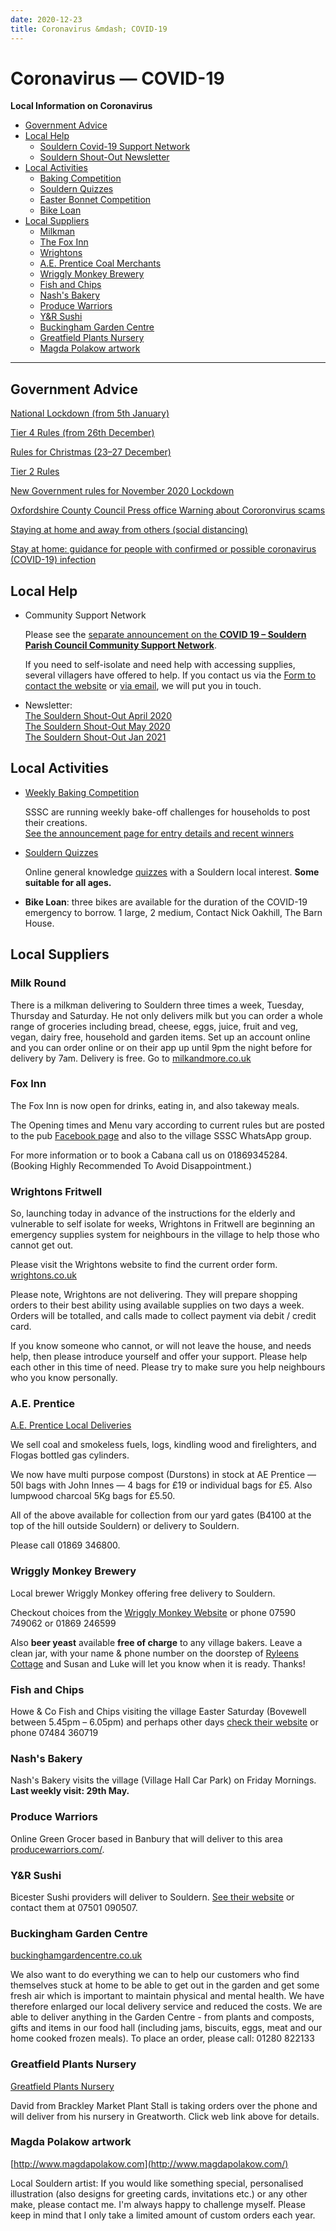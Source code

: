 ```yaml
---
date: 2020-12-23
title: Coronavirus &mdash; COVID-19
---
```

<style>
li img {width:5em; vertical-align:middle}
</style>

# Coronavirus &mdash; COVID-19

**Local Information on Coronavirus**

 * [Government Advice](#government-advice)
 * [Local Help](#local-help)
   * [Souldern Covid-19 Support Network](#network)
   * [Souldern Shout-Out Newsletter](#newsletter)
 * [Local Activities](#local-activities)
   * [Baking Competition](#baking)
   * [Souldern Quizzes](#quizzes)
   * [Easter Bonnet Competition](#bonnet)
   * [Bike Loan](#bikes)
 * [Local Suppliers](#local-suppliers)
   * [Milkman](#milk-round)
   * [The Fox Inn](#fox-inn)
   * [Wrightons](#wrightons-fritwell)
   * [A.E. Prentice Coal Merchants](#ae-prentice)
   * [Wriggly Monkey Brewery](#wriggly-monkey-brewery)
   * [Fish and Chips](#fish-and-chips)
   * [Nash's Bakery](#nashs-bakery)
   * [Produce Warriors](#produce-warriors)
   * [Y&R Sushi](#yr-sushi)
   * [Buckingham Garden Centre](#buckingham-garden-centre)
   * [Greatfield Plants Nursery](#greatfield-plants-nursery)
   * [Magda Polakow artwork](#magda-polakow-artwork)

---

## Government Advice

[National Lockdown (from 5th January)](https://www.gov.uk/guidance/national-lockdown-stay-at-home)

[Tier 4 Rules (from 26th December)](https://www.gov.uk/guidance/tier-4-stay-at-home)


[Rules for Christmas (23–27 December)](https://www.gov.uk/government/publications/making-a-christmas-bubble-with-friends-and-family/making-a-christmas-bubble-with-friends-and-family)

[Tier 2 Rules](https://www.gov.uk/guidance/local-restriction-tiers-what-you-need-to-know#high-alert)

[New Government rules for November 2020 Lockdown](https://www.gov.uk/guidance/new-national-restrictions-from-5-november)
	
[Oxfordshire County Council Press office Warning about Cororonvirus scams](https://news.oxfordshire.gov.uk/oxfordshire-residents-warned-against-coronavirus-scams/)


[Staying at home and away from others (social distancing)](https://www.gov.uk/government/publications/full-guidance-on-staying-at-home-and-away-from-others/full-guidance-on-staying-at-home-and-away-from-others)


[Stay at home: guidance for people with confirmed or possible coronavirus (COVID-19) infection](https://www.gov.uk/government/publications/covid-19-stay-at-home-guidance/stay-at-home-guidance-for-people-with-confirmed-or-possible-coronavirus-covid-19-infection)



## Local Help

 * <span id="network"></span>Community Support Network
 
    Please see the [separate announcement on the **COVID 19 – Souldern Parish Council Community Support Network**](covid-19-support).

    If you need to self-isolate and need help with accessing supplies,
    several villagers have offered to help. If you contact us via the [Form to
    contact the website](/home/contact-website) or [via email](mailto:website@souldern.org),
    we will put you in touch.

 * <span id="newsletter"></span> Newsletter:  
   [The Souldern Shout-Out April 2020](/parish-council/spc-newsletter/Souldern%20Shout%20Out%20Apr20.pdf)  
   [The Souldern Shout-Out May 2020](/parish-council/spc-newsletter/Souldern%20Shout%20Out%20May20.pdf)  
   [The Souldern Shout-Out Jan 2021](/parish-council/spc-newsletter/Souldern%20Shout%20Out%20Jan21.pdf)  

## Local Activities

 * <span id="baking"></span>[Weekly Baking Competition](baking)
 
     SSSC are running weekly bake-off challenges for households to post their creations.  
     [See the announcement page for entry details and recent winners](baking)

 * <span id="quizzes"></span>[Souldern Quizzes](/home/quiz)

   Online general knowledge [quizzes](/home/quiz) with a Souldern local interest. **Some suitable for all ages.**
 
   
 * <span id="bikes"></span> **Bike Loan**: three bikes are available for the duration of the COVID-19 emergency to borrow. 1 large, 2 medium, Contact Nick Oakhill, The Barn House.

## Local Suppliers

### Milk Round

There is a milkman delivering to
Souldern three times a week, Tuesday, Thursday and Saturday. He not
only delivers milk but you can order a whole range of groceries
including bread, cheese, eggs, juice, fruit and veg, vegan, dairy
free, household and garden items. Set up an account online and you can
order online or on their app up until 9pm the night before for
delivery by 7am. Delivery is free. Go to [milkandmore.co.uk](https://www.milkandmore.co.uk)

### Fox Inn

The Fox Inn is now open for drinks, eating in, and also takeway meals.

The Opening times and Menu vary according to current rules but are posted to the
pub [Facebook page](https://www.facebook.com/thefoxinnsouldern/)
and also to the village SSSC WhatsApp group.

For more information or to book a Cabana call us on 01869345284. (Booking Highly Recommended To Avoid Disappointment.)




### Wrightons Fritwell

So, launching today in advance of the instructions for the elderly and
vulnerable to self isolate for weeks, Wrightons in Fritwell are
beginning an emergency supplies system for neighbours in the village
to help those who cannot get out.

Please visit the Wrightons website
to find the current order form. [wrightons.co.uk](https://www.wrightons.co.uk)

Please
note, Wrightons are not delivering. They will prepare shopping orders
to their best ability using available supplies on two days a
week. Orders will be totalled, and calls made to collect payment via
debit / credit card.

If you know someone who cannot, or will not
leave the house, and needs help, then please introduce yourself and
offer your support.  Please help each other in this time of
need. Please try to make sure you help neighbours who you know
personally.

### A.E. Prentice
[A.E. Prentice Local Deliveries](https://thamesvalleyfuels.co.uk/)

We sell coal and smokeless fuels, logs, kindling wood and firelighters, and Flogas bottled gas cylinders.


We now have multi purpose compost (Durstons) in stock at AE Prentice — 50l bags with John Innes — 4 bags for £19 or individual bags for £5. Also lumpwood charcoal 5Kg bags for £5.50.


All of the above available for collection from our yard gates (B4100 at the top of the hill outside Souldern) or delivery to Souldern.

Please call 01869 346800.

### Wriggly Monkey Brewery
Local brewer Wriggly Monkey offering free delivery to Souldern.

Checkout choices from the [Wriggly Monkey Website](https://www.wrigglymonkeybrewery.com) or phone 07590 749062 or 01869 246599

Also **beer yeast** available **free of charge** to any village
bakers. Leave a clean jar, with your name & phone number on the
doorstep of [Ryleens Cottage](https://www.souldern.org/home/houses/?h=ryleens) and Susan and Luke will let you know when it
is ready. Thanks!

### Fish and Chips
Howe & Co Fish and Chips visiting the village Easter Saturday (Bovewell between  5.45pm – 6.05pm) and perhaps other days
[check their website](https://www.facebook.com/howeandco66/) or phone 07484 360719

### Nash's Bakery
Nash's Bakery visits the village (Village Hall Car Park) on Friday Mornings.
**Last weekly visit: 29th May.**

### Produce Warriors
Online Green Grocer based in Banbury that will deliver to this area [producewarriors.com/](https://producewarriors.com/).

### Y&R Sushi
Bicester Sushi providers will deliver to Souldern. [See their website](https://www.yrsushi.com/) or contact them at 07501 090507.

### Buckingham Garden Centre
[buckinghamgardencentre.co.uk](https://www.buckinghamgardencentre.co.uk/)

We also want to do everything we can to help our customers who find
themselves stuck at home to be able to get out in the garden and get
some fresh air which is important to maintain physical and mental
health. We have therefore enlarged our local delivery service and
reduced the costs. We are able to deliver anything in the Garden
Centre - from plants and composts, gifts and items in our food hall
(including jams, biscuits, eggs, meat and our home cooked frozen
meals).  To place an order, please call: 01280 822133



### Greatfield Plants Nursery
[Greatfield Plants Nursery](https://greatfieldplants.co.uk/)

David from Brackley Market Plant Stall is taking orders over the phone and will deliver from his nursery in Greatworth.
Click web link above for details.

### Magda Polakow artwork
[http://www.magdapolakow.com](http://www.magdapolakow.com/)

Local Souldern artist: If you would like something special,
personalised illustration (also designs for greeting cards,
invitations etc.) or any other make, please contact me. I'm always
happy to challenge myself. Please keep in mind that I only take a
limited amount of custom orders each year.
